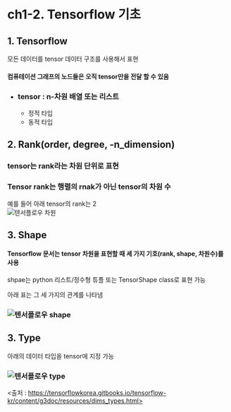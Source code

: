 # ch1-2. Tensorflow 기초  

## 1. Tensorflow  
모든 데이터를 tensor 데이터 구조를 사용해서 표현  
#### 컴퓨테이션 그래프의 노드들은 오직 tensor만을 전달 할 수 있음  
* ### tensor : n-차원 배열 또는 리스트  
  * 정적 타입  
  * 동적 타입  
  
## 2. Rank(order, degree, -n_dimension)  
### tensor는 rank라는 차원 단위로 표현  
### Tensor rank는 행렬의 rnak가 아닌 tensor의 차원 수  
  
예를 들어 아래 tensor의 rank는 2  
![텐서플로우 차원](https://user-images.githubusercontent.com/31130917/107652013-79093080-6cc3-11eb-9697-20b86940b3be.PNG)  
  
## 3. Shape  
#### Tensorflow 문서는 tensor 차원을 표현할 때 세 가지 기호(rank, shape, 차원수)를 사용  
shpae는 python 리스트/정수형 튜플 또는 TensorShape class로 표현 가능  
  
아래 표는 그 세 가지의 관계를 나타냄  
### ![텐서플로우 shape](https://user-images.githubusercontent.com/31130917/107652008-77d80380-6cc3-11eb-91e0-a9eed4a65369.PNG)  
  
## 3. Type  
아래의 데이터 타입을 tensor에 지정 가능  
### ![텐서플로우 type](https://user-images.githubusercontent.com/31130917/107652004-773f6d00-6cc3-11eb-80ee-9571ef3328e8.PNG)  
<출처 : https://tensorflowkorea.gitbooks.io/tensorflow-kr/content/g3doc/resources/dims_types.html>
